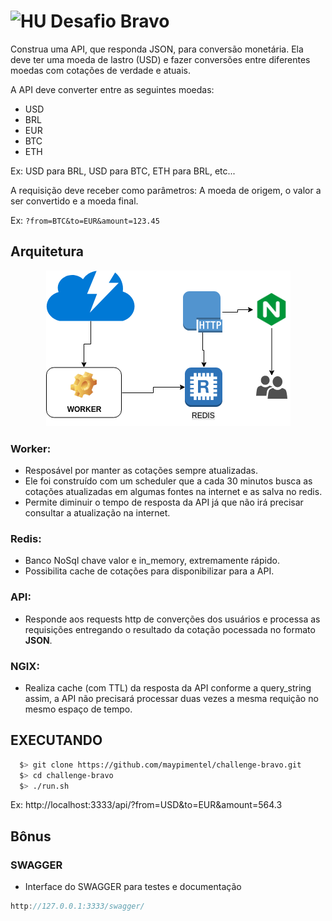 # <img src="https://avatars1.githubusercontent.com/u/7063040?v=4&s=200.jpg" alt="HU" width="24" /> Desafio Bravo

Construa uma API, que responda JSON, para conversão monetária. Ela deve ter uma moeda de lastro (USD) e fazer conversões entre diferentes moedas com cotações de verdade e atuais.

A API deve converter entre as seguintes moedas:
- USD
- BRL
- EUR
- BTC
- ETH


Ex: USD para BRL, USD para BTC, ETH para BRL, etc...

A requisição deve receber como parâmetros: A moeda de origem, o valor a ser convertido e a moeda final.

Ex: `?from=BTC&to=EUR&amount=123.45`

## Arquitetura
<p align="center">
  <img src="architecture.png" alt="Architecture" />
</p>

### Worker:
- Resposável por manter as cotações sempre atualizadas.
- Ele foi construído com um scheduler que a cada 30 minutos busca as cotações atualizadas em algumas fontes na internet e as salva no redis.
- Permite diminuir o tempo de resposta da API já que não irá precisar consultar a atualização na internet.

### Redis:
- Banco NoSql chave valor e in_memory, extremamente rápido.
- Possibilita cache de cotações para disponibilizar para a API.

### API:
- Responde aos requests http de converções dos usuários e processa as requisições entregando o resultado da cotação pocessada no formato **JSON**.

### NGIX:
- Realiza cache (com TTL) da resposta da API conforme a query_string assim, a API não precisará processar duas vezes a mesma requição no mesmo espaço de tempo.

## EXECUTANDO
```bash
  $> git clone https://github.com/maypimentel/challenge-bravo.git
  $> cd challenge-bravo
  $> ./run.sh
```
Ex: http://localhost:3333/api/?from=USD&to=EUR&amount=564.3

## Bônus
### SWAGGER
- Interface do SWAGGER para testes e documentação
```javascript
http://127.0.0.1:3333/swagger/
```
